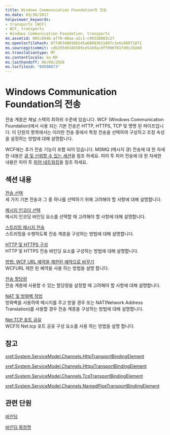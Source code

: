 ```yaml
---
title: Windows Communication Foundation의 전송
ms.date: 03/30/2017
helpviewer_keywords:
- transports [WCF]
- WCF, transports
- Windows Communication Foundation, transports
ms.assetid: 005c894b-af70-48aa-a1c1-c99338083c27
ms.openlocfilehash: 077d63d8038b245a68083611897c1e6c68971071
ms.sourcegitcommit: cdb295dd1db589ce5169ac9ff096f01fd0c2da9d
ms.translationtype: MT
ms.contentlocale: ko-KR
ms.lasthandoff: 06/09/2020
ms.locfileid: "84598673"
---
```

# <a name="transports-in-windows-communication-foundation"></a>Windows Communication Foundation의 전송
전송 계층은 채널 스택의 최하위 수준에 있습니다. WCF (Windows Communication Foundation)에서 사용 되는 기본 전송은 HTTP, HTTPS, TCP 및 명명 된 파이프입니다. 이 단원의 항목에서는 이러한 전송 중에서 특정 전송을 선택하여 구성하고 조정 속성을 설정하는 방법에 대해 설명합니다.  
  
 WCF에는 추가 전송 기능이 포함 되어 있습니다. MSMQ (메시지 큐) 전송에 대 한 자세한 내용은 [큐 및 신뢰할 수 있는 세션](queues-and-reliable-sessions.md)을 참조 하세요. 피어 투 피어 전송에 대 한 자세한 내용은 피어 투 [피어 네트워킹](peer-to-peer-networking.md)을 참조 하세요.  
  
## <a name="in-this-section"></a>섹션 내용  
 [전송 선택](choosing-a-transport.md)  
 세 가지 기본 전송과 그 중 하나를 선택하기 위해 고려해야 할 사항에 대해 설명합니다.  
  
 [메시지 인코더 선택](choosing-a-message-encoder.md)  
 메시지 인코딩 바인딩 요소를 선택할 때 고려해야 할 사항에 대해 설명합니다.  
  
 [스트리밍 메시지 전송](streaming-message-transfer.md)  
 스트리밍을 수행하도록 전송 계층을 구성하는 방법에 대해 설명합니다.  
  
 [HTTP 및 HTTPS 구성](configuring-http-and-https.md)  
 HTTP 및 HTTPS 전송 바인딩 요소를 구성하는 방법에 대해 설명합니다.  
  
 [방법: WCF URL 예약을 제한된 예약으로 바꾸기](how-to-replace-the-wcf-url-reservation-with-a-restricted-reservation.md)  
 WCFURL 제한 된 예약을 사용 하는 방법을 설명 합니다.  
  
 [전송 할당량](transport-quotas.md)  
 전송 계층에 사용할 수 있는 할당량을 설정할 때 고려해야 할 사항에 대해 설명합니다.  
  
 [NAT 및 방화벽 작업](working-with-nats-and-firewalls.md)  
 방화벽을 사용하여 메시지를 주고 받을 경우 또는 NAT(Network Address Translation)를 사용할 경우 전송 계층을 구성하는 방법에 대해 설명합니다.  
  
 [Net.TCP 포트 공유](net-tcp-port-sharing.md)  
 WCF의 Net.tcp 포트 공유 구성 요소를 사용 하는 방법을 설명 합니다.  
  
## <a name="reference"></a>참고  
 <xref:System.ServiceModel.Channels.HttpTransportBindingElement>  
  
 <xref:System.ServiceModel.Channels.HttpsTransportBindingElement>  
  
 <xref:System.ServiceModel.Channels.TcpTransportBindingElement>  
  
 <xref:System.ServiceModel.Channels.NamedPipeTransportBindingElement>  
  
## <a name="related-sections"></a>관련 단원  
 [바인딩](bindings.md)  
  
 [바인딩 확장명](../extending/extending-bindings.md)
